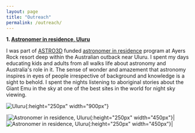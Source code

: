 ```yaml
---
layout: page
title: "Outreach"
permalink: /outreach/
---
```

**1. [Astronomer in residence, Uluru](../astronomer_in_residence.pdf)** <br/>

I was part of [ASTRO3D](https://astro3d.org.au/) funded 
[astronomer in residence](https://www.ayersrockresort.com.au/events/detail/astronomer-in-residence-program) 
program at Ayers Rock resort deep within the Australian outback near Uluru. 
I spent my days educating kids and adults from all walks life about astronomy 
and Australia's role in it. The sense of wonder and amazement that astronomy inspires in eyes of people 
irrespective of background and knowledge is a sight to behold. I spent the nights listening to aboriginal stories about the 
Giant Emu in the sky at one of the best sites in the world for night sky viewing. 

![Uluru](../images/IMG_5338.JPG){:height="250px" width="900px"}

|![Astronomer in residence, Uluru](../images/IMG_5312.JPG){:height="250px" width="450px"}|![Astronomer in residence, Uluru](../images/IMG_5317.JPG){:height="250px" width="450px"}|

